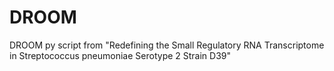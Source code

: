 # DROOM
DROOM py script from "Redefining the Small Regulatory RNA Transcriptome in Streptococcus pneumoniae Serotype 2 Strain D39"
